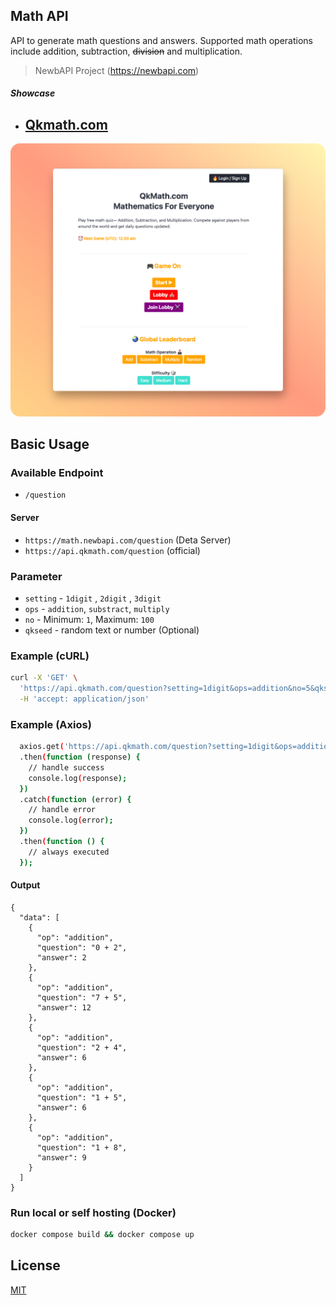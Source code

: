 ## Math API

API to generate math questions and answers. Supported math operations include addition, subtraction, ~~division~~ and multiplication.
> NewbAPI Project (https://newbapi.com)

##### Showcase
- ## [Qkmath.com](http://qkmath.com)
![qkmath.com](/assets/showcase-1.png "qkmath.com")


## Basic Usage

### Available Endpoint
- `/question` 
#### Server
- `https://math.newbapi.com/question` (Deta Server)
- `https://api.qkmath.com/question` (official)

### Parameter
- `setting` - `1digit` , `2digit` , `3digit`
- `ops` - `addition`, `substract`, `multiply` 
- `no` - Minimum: `1`, Maximum: `100`
- `qkseed` - random text or number (Optional) 

### Example (cURL)

```bash
curl -X 'GET' \
  'https://api.qkmath.com/question?setting=1digit&ops=addition&no=5&qkseed=abc123' \
  -H 'accept: application/json'
```
### Example (Axios)

```bash
  axios.get('https://api.qkmath.com/question?setting=1digit&ops=addition&no=5&qkseed=abc123')
  .then(function (response) {
    // handle success
    console.log(response);
  })
  .catch(function (error) {
    // handle error
    console.log(error);
  })
  .then(function () {
    // always executed
  });
```

#### Output

```
{
  "data": [
    {
      "op": "addition",
      "question": "0 + 2",
      "answer": 2
    },
    {
      "op": "addition",
      "question": "7 + 5",
      "answer": 12
    },
    {
      "op": "addition",
      "question": "2 + 4",
      "answer": 6
    },
    {
      "op": "addition",
      "question": "1 + 5",
      "answer": 6
    },
    {
      "op": "addition",
      "question": "1 + 8",
      "answer": 9
    }
  ]
}
```
### Run local or self hosting (Docker)

```bash
docker compose build && docker compose up
```

## License

[MIT](https://github.com/Jaironlanda/math-api/blob/main/LICENSE.md)
